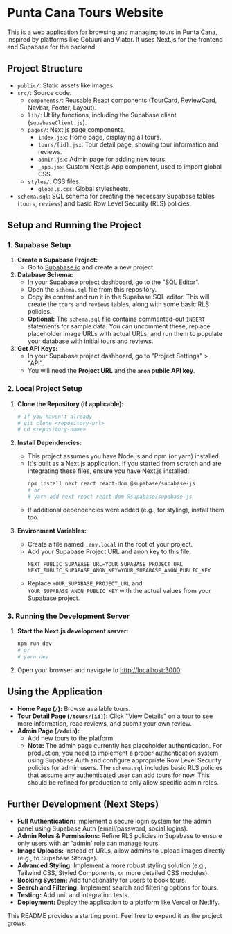 # Punta Cana Tours Website

This is a web application for browsing and managing tours in Punta Cana, inspired by platforms like Gotuuri and Viator. It uses Next.js for the frontend and Supabase for the backend.

## Project Structure

-   `public/`: Static assets like images.
-   `src/`: Source code.
    -   `components/`: Reusable React components (TourCard, ReviewCard, Navbar, Footer, Layout).
    -   `lib/`: Utility functions, including the Supabase client (`supabaseClient.js`).
    -   `pages/`: Next.js page components.
        -   `index.jsx`: Home page, displaying all tours.
        -   `tours/[id].jsx`: Tour detail page, showing tour information and reviews.
        -   `admin.jsx`: Admin page for adding new tours.
        -   `_app.jsx`: Custom Next.js App component, used to import global CSS.
    -   `styles/`: CSS files.
        -   `globals.css`: Global stylesheets.
-   `schema.sql`: SQL schema for creating the necessary Supabase tables (`tours`, `reviews`) and basic Row Level Security (RLS) policies.

## Setup and Running the Project

### 1. Supabase Setup

1.  **Create a Supabase Project:**
    *   Go to [Supabase.io](https://supabase.io/) and create a new project.
2.  **Database Schema:**
    *   In your Supabase project dashboard, go to the "SQL Editor".
    *   Open the `schema.sql` file from this repository.
    *   Copy its content and run it in the Supabase SQL editor. This will create the `tours` and `reviews` tables, along with some basic RLS policies.
    *   **Optional:** The `schema.sql` file contains commented-out `INSERT` statements for sample data. You can uncomment these, replace placeholder image URLs with actual URLs, and run them to populate your database with initial tours and reviews.
3.  **Get API Keys:**
    *   In your Supabase project dashboard, go to "Project Settings" > "API".
    *   You will need the **Project URL** and the **`anon` public API key**.

### 2. Local Project Setup

1.  **Clone the Repository (if applicable):**
    ```bash
    # If you haven't already
    # git clone <repository-url>
    # cd <repository-name>
    ```
2.  **Install Dependencies:**
    *   This project assumes you have Node.js and npm (or yarn) installed.
    *   It's built as a Next.js application. If you started from scratch and are integrating these files, ensure you have Next.js installed:
        ```bash
        npm install next react react-dom @supabase/supabase-js
        # or
        # yarn add next react react-dom @supabase/supabase-js
        ```
    *   If additional dependencies were added (e.g., for styling), install them too.

3.  **Environment Variables:**
    *   Create a file named `.env.local` in the root of your project.
    *   Add your Supabase Project URL and anon key to this file:
        ```env
        NEXT_PUBLIC_SUPABASE_URL=YOUR_SUPABASE_PROJECT_URL
        NEXT_PUBLIC_SUPABASE_ANON_KEY=YOUR_SUPABASE_ANON_PUBLIC_KEY
        ```
    *   Replace `YOUR_SUPABASE_PROJECT_URL` and `YOUR_SUPABASE_ANON_PUBLIC_KEY` with the actual values from your Supabase project.

### 3. Running the Development Server

1.  **Start the Next.js development server:**
    ```bash
    npm run dev
    # or
    # yarn dev
    ```
2.  Open your browser and navigate to [http://localhost:3000](http://localhost:3000).

## Using the Application

-   **Home Page (`/`):** Browse available tours.
-   **Tour Detail Page (`/tours/[id]`):** Click "View Details" on a tour to see more information, read reviews, and submit your own review.
-   **Admin Page (`/admin`):**
    *   Add new tours to the platform.
    *   **Note:** The admin page currently has placeholder authentication. For production, you need to implement a proper authentication system using Supabase Auth and configure appropriate Row Level Security policies for admin users. The `schema.sql` includes basic RLS policies that assume any authenticated user can add tours for now. This should be refined for production to only allow specific admin roles.

## Further Development (Next Steps)

*   **Full Authentication:** Implement a secure login system for the admin panel using Supabase Auth (email/password, social logins).
*   **Admin Roles & Permissions:** Refine RLS policies in Supabase to ensure only users with an 'admin' role can manage tours.
*   **Image Uploads:** Instead of URLs, allow admins to upload images directly (e.g., to Supabase Storage).
*   **Advanced Styling:** Implement a more robust styling solution (e.g., Tailwind CSS, Styled Components, or more detailed CSS modules).
*   **Booking System:** Add functionality for users to book tours.
*   **Search and Filtering:** Implement search and filtering options for tours.
*   **Testing:** Add unit and integration tests.
*   **Deployment:** Deploy the application to a platform like Vercel or Netlify.

This README provides a starting point. Feel free to expand it as the project grows.

